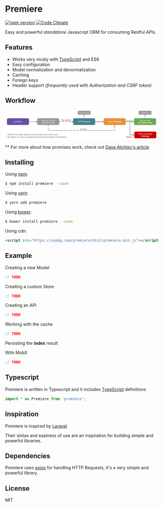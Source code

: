 # Premiere

[![npm version](https://img.shields.io/npm/v/premiere.svg)](https://www.npmjs.org/package/premiere)
[![Code Climate](https://codeclimate.com/github/pedsmoreira/premiere/badges/gpa.svg)](https://codeclimate.com/github/pedsmoreira/premiere)

Easy and powerful _standalone_ Javascript ORM for consuming Restful APIs.

## Features
- Works very nicely with [TypeScript](http://typescriptlang.org/) and ES6
- Easy configuration
- Model normalization and denormalization
- Caching
- Foreign keys
- Header support _(frequently used with Authorization and CSRF token)_

## Workflow
![Workflow](workflow.png)

** For more about how promises work, check out [Dave Atchley's article](http://www.datchley.name/es6-promises/)

## Installing

Using [npm](http://npmjs.com/):

```bash
$ npm install premiere --save
```

Using [yarn](https://yarnpkg.com/):

```bash
$ yarn add premiere
```

Using [bower](https://bower.io/):

```bash
$ bower install premiere --save
```

Using cdn:

```html
<script src="https://unpkg.com/premiere/dist/premiere.min.js"></script>
```

## Example

Creating a new Model
 
```js
// TODO
```

Creating a custom Store

```js
// TODO
```

Creating an API

```js
// TODO
```

Working with the cache

```js
// TODO
```

Persisting the **index** result

With MobX

```js
// TODO
```

## Typescript
Premiere is written in Typescript and it includes [TypeScript](http://typescriptlang.org/) definitions

```typescript
import * as Premiere from 'premiere';
```

## Inspiration
Premiere is inspired by [Laravel](https://laravel.com/)

Their sintax and easiness of use are an inspiration for building simple and powerful libraries.

## Dependencies
Premiere uses [axios](https://github.com/mzabriskie/axios) for handling HTTP Requests, it's a very simple and powerful library.

## License
MIT
